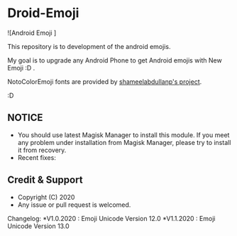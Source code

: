 # Droid-Emoji 


![Android Emoji ]

This repository is to development of the android emojis.

My goal is to upgrade any Android Phone to get Android emojis with New Emoji :D .
 
NotoColorEmoji fonts are provided by [shameelabdullanp's project](https://github.com/shameelabdullanp/droid-Emoji).

:D

## NOTICE

* You should use latest Magisk Manager to install this module. If you meet any problem under installation from Magisk Manager, please try to install it from recovery.
* Recent fixes:


## Credit & Support

* Copyright (C) 2020 
* Any issue or pull request is welcomed.

Changelog:
*V1.0.2020 : Emoji Unicode Version 12.0
*V1.1.2020 : Emoji Unicode Version 13.0
